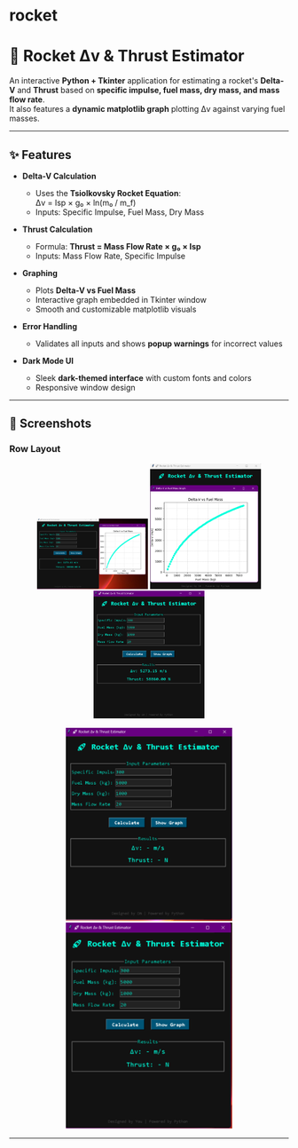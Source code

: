 # rocket
# 🚀 Rocket Δv & Thrust Estimator

An interactive **Python + Tkinter** application for estimating a rocket's **Delta-V** and **Thrust** based on **specific impulse, fuel mass, dry mass, and mass flow rate**.  
It also features a **dynamic matplotlib graph** plotting Δv against varying fuel masses.

---

## ✨ Features

- **Delta-V Calculation**
  - Uses the **Tsiolkovsky Rocket Equation**:  
    Δv = Isp × g₀ × ln(m₀ / m_f)
  - Inputs: Specific Impulse, Fuel Mass, Dry Mass

- **Thrust Calculation**
  - Formula: **Thrust = Mass Flow Rate × g₀ × Isp**
  - Inputs: Mass Flow Rate, Specific Impulse

- **Graphing**
  - Plots **Delta-V vs Fuel Mass**
  - Interactive graph embedded in Tkinter window
  - Smooth and customizable matplotlib visuals

- **Error Handling**
  - Validates all inputs and shows **popup warnings** for incorrect values

- **Dark Mode UI**
  - Sleek **dark-themed interface** with custom fonts and colors
  - Responsive window design

---

## 📸 Screenshots

### Row Layout
<p align="center">
  <img src="r1.png" width="200">
  <img src="r2.png" width="200">
  <img src="r3.png" width="200">
</p>
<p align="center">
  <img src="r4.png" width="300">
  <img src="r5.png" width="300">
 
</p>

---



